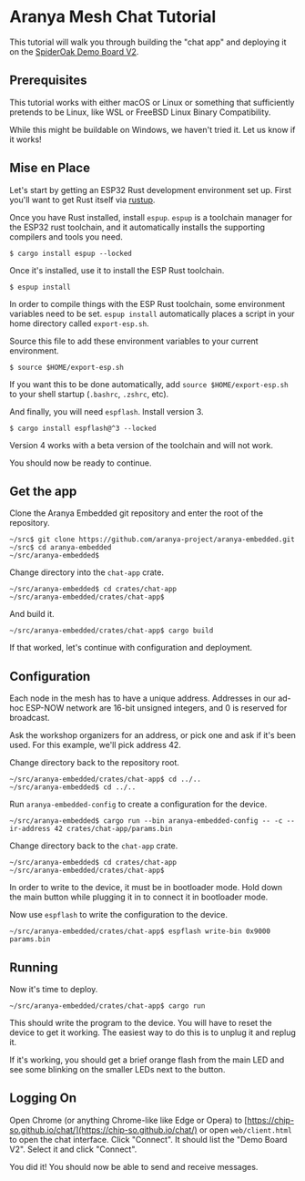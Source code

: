 # Aranya Mesh Chat Tutorial

This tutorial will walk you through building the "chat app" and
deploying it on the [SpiderOak Demo Board
V2](https://github.com/aranya-project/demo-board-v2).

## Prerequisites

This tutorial works with either macOS or Linux or something that
sufficiently pretends to be Linux, like WSL or FreeBSD Linux Binary
Compatibility.

While this might be buildable on Windows, we haven't tried it. Let us
know if it works!

## Mise en Place

Let's start by getting an ESP32 Rust development environment set up.
First you'll want to get Rust itself via [rustup](https://rustup.rs/).

Once you have Rust installed, install `espup`. `espup` is a toolchain
manager for the ESP32 rust toolchain, and it automatically installs the
supporting compilers and tools you need.

```
$ cargo install espup --locked
```

Once it's installed, use it to install the ESP Rust toolchain.

```
$ espup install
```

In order to compile things with the ESP Rust toolchain, some environment
variables need to be set. `espup install` automatically places a script
in your home directory called `export-esp.sh`.

Source this file to add these environment variables to your current
environment.

```
$ source $HOME/export-esp.sh
```

If you want this to be done automatically, add `source
$HOME/export-esp.sh` to your shell startup (`.bashrc`, `.zshrc`, etc).

And finally, you will need `espflash`. Install version 3.

```
$ cargo install espflash@^3 --locked
```

Version 4 works with a beta version of the toolchain and will not work.

You should now be ready to continue.

## Get the app

Clone the Aranya Embedded git repository and enter the root of the
repository.

```
~/src$ git clone https://github.com/aranya-project/aranya-embedded.git
~/src$ cd aranya-embedded
~/src/aranya-embedded$
```

Change directory into the `chat-app` crate.

```
~/src/aranya-embedded$ cd crates/chat-app
~/src/aranya-embedded/crates/chat-app$
```

And build it.

```
~/src/aranya-embedded/crates/chat-app$ cargo build
```

If that worked, let's continue with configuration and deployment.

## Configuration

Each node in the mesh has to have a unique address. Addresses in our
ad-hoc ESP-NOW network are 16-bit unsigned integers, and 0 is reserved
for broadcast.

Ask the workshop organizers for an address, or pick one and ask if it's
been used. For this example, we'll pick address 42.

Change directory back to the repository root.

```
~/src/aranya-embedded/crates/chat-app$ cd ../..
~/src/aranya-embedded$ cd ../..
```

Run `aranya-embedded-config` to create a configuration for the device.

```
~/src/aranya-embedded$ cargo run --bin aranya-embedded-config -- -c --ir-address 42 crates/chat-app/params.bin
```

Change directory back to the `chat-app` crate.

```
~/src/aranya-embedded$ cd crates/chat-app
~/src/aranya-embedded/crates/chat-app$
```

In order to write to the device, it must be in bootloader mode. Hold
down the main button while plugging it in to connect it in bootloader
mode.

Now use `espflash` to write the configuration to the device.

```
~/src/aranya-embedded/crates/chat-app$ espflash write-bin 0x9000 params.bin
```

## Running

Now it's time to deploy.

```
~/src/aranya-embedded/crates/chat-app$ cargo run
```

This should write the program to the device. You will have to reset the
device to get it working. The easiest way to do this is to unplug it and
replug it.

If it's working, you should get a brief orange flash from the main LED
and see some blinking on the smaller LEDs next to the button.

## Logging On

Open Chrome (or anything Chrome-like like Edge or Opera) to
[https://chip-so.github.io/chat/](https://chip-so.github.io/chat/) or
open `web/client.html` to open the chat interface. Click "Connect". It
should list the "Demo Board V2". Select it and click "Connect".

You did it! You should now be able to send and receive messages.
